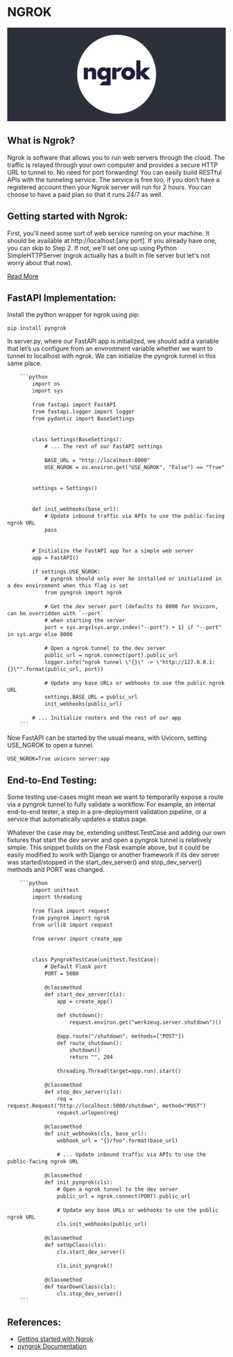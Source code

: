 # NGROK

<p align="center">
  <img src="Assets/ngrok.png" />
</p>

## What is Ngrok?
Ngrok is software that allows you to run web servers through the cloud. The traffic is relayed through your own computer and provides a secure HTTP URL to tunnel to. No need for port forwarding! You can easily build RESTful APIs with the tunneling service. The service is free too, if you don’t have a registered account then your Ngrok server will run for 2 hours. You can choose to have a paid plan so that it runs 24/7 as well.

## Getting started with Ngrok:
First, you'll need some sort of web service running on your machine. It should be available at http://localhost:[any port]. If you already have one, you can skip to Step 2. If not, we'll set one up using Python SimpleHTTPServer (ngrok actually has a built in file server but let's not worry about that now).

[Read More](https://ngrok.com/docs/getting-started)

## FastAPI Implementation:
Install the python wrapper for ngrok using pip:

    pip install pyngrok

In server.py, where our FastAPI app is initialized, we should add a variable that let’s us configure from an environment variable whether we want to tunnel to localhost with ngrok. We can initialize the pyngrok tunnel in this same place.

        ```python
            import os
            import sys

            from fastapi import FastAPI
            from fastapi.logger import logger
            from pydantic import BaseSettings


            class Settings(BaseSettings):
                # ... The rest of our FastAPI settings

                BASE_URL = "http://localhost:8000"
                USE_NGROK = os.environ.get("USE_NGROK", "False") == "True"


            settings = Settings()


            def init_webhooks(base_url):
                # Update inbound traffic via APIs to use the public-facing ngrok URL
                pass


            # Initialize the FastAPI app for a simple web server
            app = FastAPI()

            if settings.USE_NGROK:
                # pyngrok should only ever be installed or initialized in a dev environment when this flag is set
                from pyngrok import ngrok

                # Get the dev server port (defaults to 8000 for Uvicorn, can be overridden with `--port`
                # when starting the server
                port = sys.argv[sys.argv.index("--port") + 1] if "--port" in sys.argv else 8000

                # Open a ngrok tunnel to the dev server
                public_url = ngrok.connect(port).public_url
                logger.info("ngrok tunnel \"{}\" -> \"http://127.0.0.1:{}\"".format(public_url, port))

                # Update any base URLs or webhooks to use the public ngrok URL
                settings.BASE_URL = public_url
                init_webhooks(public_url)

            # ... Initialize routers and the rest of our app
        ```

Now FastAPI can be started by the usual means, with Uvicorn, setting USE_NGROK to open a tunnel.

    USE_NGROK=True uvicorn server:app


## End-to-End Testing:
Some testing use-cases might mean we want to temporarily expose a route via a pyngrok tunnel to fully validate a workflow. For example, an internal end-to-end tester, a step in a pre-deployment validation pipeline, or a service that automatically updates a status page.

Whatever the case may be, extending unittest.TestCase and adding our own fixtures that start the dev server and open a pyngrok tunnel is relatively simple. This snippet builds on the Flask example above, but it could be easily modified to work with Django or another framework if its dev server was started/stopped in the start_dev_server() and stop_dev_server() methods and PORT was changed.

        ```python
            import unittest
            import threading

            from flask import request
            from pyngrok import ngrok
            from urllib import request

            from server import create_app


            class PyngrokTestCase(unittest.TestCase):
                # Default Flask port
                PORT = 5000

                @classmethod
                def start_dev_server(cls):
                    app = create_app()

                    def shutdown():
                        request.environ.get("werkzeug.server.shutdown")()

                    @app.route("/shutdown", methods=["POST"])
                    def route_shutdown():
                        shutdown()
                        return "", 204

                    threading.Thread(target=app.run).start()

                @classmethod
                def stop_dev_server(cls):
                    req = request.Request("http://localhost:5000/shutdown", method="POST")
                    request.urlopen(req)

                @classmethod
                def init_webhooks(cls, base_url):
                    webhook_url = "{}/foo".format(base_url)

                    # ... Update inbound traffic via APIs to use the public-facing ngrok URL

                @classmethod
                def init_pyngrok(cls):
                    # Open a ngrok tunnel to the dev server
                    public_url = ngrok.connect(PORT).public_url

                    # Update any base URLs or webhooks to use the public ngrok URL
                    cls.init_webhooks(public_url)

                @classmethod
                def setUpClass(cls):
                    cls.start_dev_server()

                    cls.init_pyngrok()

                @classmethod
                def tearDownClass(cls):
                    cls.stop_dev_server()
        ```
## References:
- [Getting started with Ngrok](https://ngrok.com/docs/getting-started)
- [pyngrok Documentation](https://pyngrok.readthedocs.io/en/latest/integrations.html#fastapi)